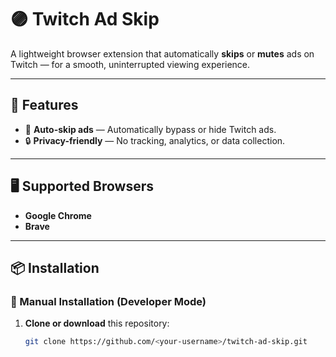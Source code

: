 # 🟣 Twitch Ad Skip

A lightweight browser extension that automatically **skips** or **mutes** ads on Twitch — for a smooth, uninterrupted viewing experience.

---

## 🚀 Features

- 🚫 **Auto-skip ads** — Automatically bypass or hide Twitch ads.  
- 🔒 **Privacy-friendly** — No tracking, analytics, or data collection.  

---

## 🖥️ Supported Browsers

- **Google Chrome**
- **Brave**

---

## 📦 Installation

### 🧪 Manual Installation (Developer Mode)

1. **Clone or download** this repository:
   ```bash
   git clone https://github.com/<your-username>/twitch-ad-skip.git

